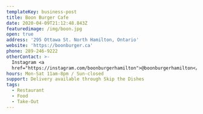 ```yaml
---
templateKey: business-post
title: Boon Burger Cafe
date: 2020-04-09T21:12:48.843Z
featuredimage: /img/boon.jpg
open: true
address: '295 Ottawa St. North Hamilton, Ontario'
website: 'https://boonburger.ca'
phone: 289-246-9222
otherContact: >-
  Instagram <a
  href="https://instagram.com/boonburgerhamilton">@boonburgerhamilton</a><br>
hours: Mon-Sat 11am-8pm / Sun-closed
support: Delivery available through Skip the Dishes
tags:
  - Restaurant
  - Food
  - Take-Out
---
```

